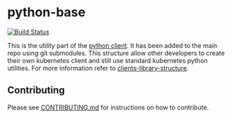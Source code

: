 # python-base

[![Build Status](https://travis-ci.org/kubernetes-client/python-base.svg?branch=master)](https://travis-ci.org/kubernetes-client/python-base)

This is the utility part of the [python client](https://github.com/kubernetes-client/python). It has been added to the main
repo using git submodules. This structure allow other developers to create
their own kubernetes client and still use standard kubernetes python utilities.
For more information refer to [clients-library-structure](https://github.com/kubernetes/community/blob/master/contributors/design-proposals/api-machinery/csi-client-structure-proposal.md).

## Contributing

Please see [CONTRIBUTING.md](CONTRIBUTING.md) for instructions on how to contribute.


